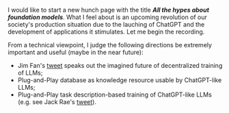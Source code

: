 
I would like to start a new hunch page with the title ***All the hypes about foundation models***. What I feel about is an upcoming revolution of our society's production situation due to the lauching of ChatGPT and the development of applications it stimulates. Let me begin the recording.

From a technical viewpoint, I judge the following directions be extremely important and useful (maybe in the near future):
- Jim Fan's [tweet](https://twitter.com/DrJimFan/status/1629878724886949888) speaks out the imagined future of decentralized training of LLMs;
- Plug-and-Play database as knowledge resource usable by ChatGPT-like LLMs;
- Plug-and-Play task description-based training of ChatGPT-like LLMs (e.g. see Jack Rae's [tweet](https://twitter.com/drjwrae/status/1629939121828560898)).
